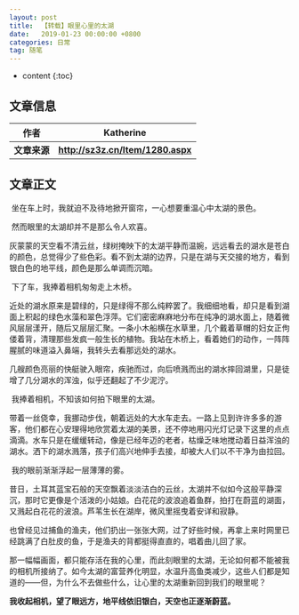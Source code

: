 ```yaml
---
layout: post
title:  【转载】眼里心里的太湖
date:   2019-01-23 00:00:00 +0800
categories: 日常
tag: 随笔
---
```


* content
{:toc}

## 文章信息
|     作者     |             Katherine             |
| :----------: | :-------------------------------: |
| **文章来源** | **http://sz3z.cn/Item/1280.aspx** |


## 文章正文
​	坐在车上时，我就迫不及待地掀开窗帘，一心想要重温心中太湖的景色。

​	然而眼里的太湖却并不是那么令人欢喜。

​	灰蒙蒙的天空看不清云丝，绿树掩映下的太湖平静而温婉，远远看去的湖水是苍白的颜色，总觉得少了些色彩。看不到太湖的边界，只是在湖与天交接的地方，看到银白色的地平线，颜色是那么单调而沉暗。

​	下了车，我捧着相机匆匆走上木桥。

​	近处的湖水原来是碧绿的，只是绿得不那么纯粹罢了。我细细地看，却只是看到湖面上积起的绿色水藻和翠色浮萍。它们密密麻麻地分布在纯净的湖水面上，随着微风层层漾开，随后又层层汇聚。一条小木船横在水草里，几个戴着草帽的妇女正佝偻着背，清理那些发疯一般生长的植物。我站在木桥上，看着她们的动作，一阵阵腥腻的味道溢入鼻端，我转头去看那远处的湖水。

​	几艘颜色亮丽的快艇驶入眼帘，疾驰而过，向后喷溅而出的湖水摔回湖里，只是徒增了几分湖水的浑浊，似乎还翻起了不少泥泞。

​	我捧着相机，不知该如何拍下眼里的太湖。

​	带着一丝侥幸，我挪动步伐，朝着远处的大水车走去。一路上见到许许多多的游客，他们都在心安理得地欣赏着太湖的美景，还不停地用闪光灯记录下这里的点点滴滴。水车只是在缓缓转动，像是已经年迈的老者，枯燥乏味地搅动着日益浑浊的湖水。洒下的湖水溅落，孩子们高兴地伸手去接，却被大人们以不干净为由拉回。

​	我的眼前渐渐浮起一层薄薄的雾。

​	昔日，土耳其蓝宝石般的天空飘着淡淡洁白的云丝，太湖并不似如今这般平静深沉，那时它更像是个活泼的小姑娘。白花花的波浪追着鱼群，拍打在蔚蓝的湖面，又溅起白花花的波浪。芦苇生长在湖岸，微风里摇曳着安详和寂静。

​	也曾经见过捕鱼的渔夫，他们扔出一张张大网，过了好些时候，再拿上来时网里已经跳满了白肚皮的鱼，于是渔夫的背都挺得直直的，唱着曲儿回了家。

​	那一幅幅画面，都只能存活在我的心里，而此刻眼里的太湖，无论如何都不能被我的相机所接纳了。如今太湖的富营养化明显，水温升高鱼类减少，这些人们都是知道的——但，为什么不去做些什么，让心里的太湖重新回到我们的眼里呢？

​	**我收起相机，望了眼远方，地平线依旧银白，天空也正逐渐蔚蓝。**